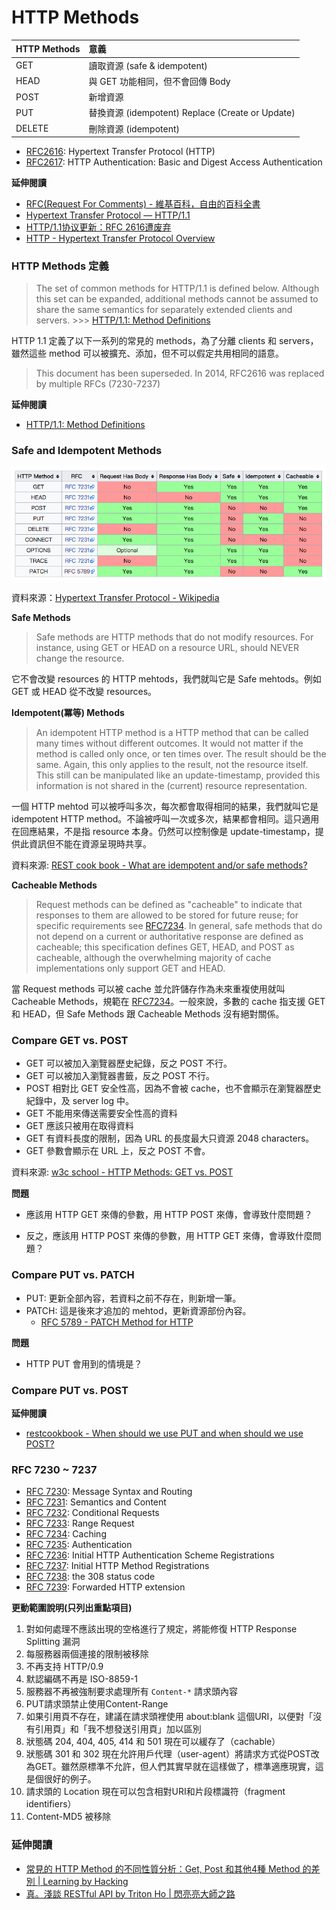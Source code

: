 # HTTP Methods

| HTTP Methods | 意義                                             |
| :----------- | :----------------------------------------------- |
| GET          | 讀取資源 (safe & idempotent)                      |
| HEAD         | 與 GET 功能相同，但不會回傳 Body                     |
| POST         | 新增資源                                          |
| PUT          | 替換資源 (idempotent) Replace (Create or Update)  |
| DELETE       | 刪除資源 (idempotent)                             |

<!--
| TRACE        |                                                  |
| OPTIONS      |                                                  |
| CONNECT      |                                                  |
 -->

* [RFC2616](https://tools.ietf.org/html/rfc2616): Hypertext Transfer Protocol (HTTP)
* [RFC2617](https://tools.ietf.org/html/rfc2617): HTTP Authentication: Basic and Digest Access Authentication

**延伸閱讀**

* [RFC(Request For Comments) - 維基百科，自由的百科全書](https://zh.wikipedia.org/wiki/RFC)
* [Hypertext Transfer Protocol — HTTP/1.1](https://www.w3.org/Protocols/rfc2616/rfc2616.html)
* [HTTP/1.1协议更新：RFC 2616遭废弃](http://www.infoq.com/cn/news/2014/06/http-11-updated)
* [HTTP - Hypertext Transfer Protocol Overview](https://www.w3.org/Protocols/)

### HTTP Methods 定義

> The set of common methods for HTTP/1.1 is defined below. Although this set can be expanded, additional methods cannot be assumed to share the same semantics for separately extended clients and servers. >>>  [HTTP/1.1: Method Definitions](https://www.w3.org/Protocols/rfc2616/rfc2616-sec9.html)

HTTP 1.1 定義了以下一系列的常見的 methods，為了分離 clients 和 servers，雖然這些 method 可以被擴充、添加，但不可以假定共用相同的語意。

> This document has been superseded. In 2014, RFC2616 was replaced by multiple RFCs (7230-7237)

**延伸閱讀**

* [HTTP/1.1: Method Definitions](https://www.w3.org/Protocols/rfc2616/rfc2616-sec9.html)

### Safe and Idempotent Methods

![](assets/http-methods-summary-table.png)

資料來源：[Hypertext Transfer Protocol - Wikipedia](https://en.wikipedia.org/wiki/Hypertext_Transfer_Protocol)

**Safe Methods**

> Safe methods are HTTP methods that do not modify resources. For instance, using GET or HEAD on a resource URL, should NEVER change the resource.

它不會改變 resources 的 HTTP mehtods，我們就叫它是 Safe mehtods。例如 GET 或 HEAD 從不改變 resources。

**Idempotent(冪等) Methods**

> An idempotent HTTP method is a HTTP method that can be called many times without different outcomes. It would not matter if the method is called only once, or ten times over. The result should be the same. Again, this only applies to the result, not the resource itself. This still can be manipulated like an update-timestamp, provided this information is not shared in the (current) resource representation.

一個 HTTP mehtod 可以被呼叫多次，每次都會取得相同的結果，我們就叫它是 idempotent HTTP method。不論被呼叫一次或多次，結果都會相同。這只適用在回應結果，不是指 resource 本身。仍然可以控制像是 update-timestamp，提供此資訊但不能在資源呈現時共享。

<!-- idempotent 的意思是如果相同的操作一再重複執行，結果還是跟第一遍的結果一樣，根據 HTTP 的規格，只有 POST、PATCH、CONNECT 不是 idempotent，POST 再執行一遍，會再新增一筆資料，PATCH 則是有不能保證 idempotent 的可能性。Idempotent 特性，則是會影響可否 Retry。 -->

資料來源: [REST cook book - What are idempotent and/or safe methods?](http://restcookbook.com/HTTP%20Methods/idempotency/)

**Cacheable Methods**

> Request methods can be defined as "cacheable" to indicate that responses to them are allowed to be stored for future reuse; for specific requirements see [RFC7234](https://tools.ietf.org/html/rfc7234).  In general, safe methods that do not depend on a current or authoritative response are defined as cacheable; this specification defines GET, HEAD, and POST as cacheable, although the overwhelming majority of cache implementations only support GET and HEAD.

當 Request methods 可以被 cache 並允許儲存作為未來重複使用就叫 Cacheable Methods，規範在 [RFC7234](https://tools.ietf.org/html/rfc7234)。一般來說，多數的 cache 指支援 GET 和 HEAD，但 Safe Methods 跟 Cacheable Methods 沒有絕對關係。

### Compare GET vs. POST

* GET 可以被加入瀏覽器歷史紀錄，反之 POST 不行。
* GET 可以被加入瀏覽器書籤，反之 POST 不行。
* POST 相對比 GET 安全性高，因為不會被 cache，也不會顯示在瀏覽器歷史紀錄中，及 server log 中。
* GET 不能用來傳送需要安全性高的資料
* GET 應該只被用在取得資料
* GET 有資料長度的限制，因為 URL 的長度最大只資源 2048 characters。
* GET 參數會顯示在 URL 上，反之 POST 不會。

資料來源: [w3c school - HTTP Methods: GET vs. POST](https://www.w3schools.com/tags/ref_httpmethods.asp)

**問題**

* 應該用 HTTP GET 來傳的參數，用 HTTP POST 來傳，會導致什麼問題？

<!-- 無法被放置在 HTML 超連結中 -->
<!-- 不會在瀏覽器留下紀錄 -->
<!-- 不被加入書籤 -->
<!-- 應該被記錄在 server log 的參數資訊，沒被 log 住 -->
<!-- 違反 HTTP 協定的定義，無法切割 Client 和 Server 之間的相依性。 -->

* 反之，應該用 HTTP POST 來傳的參數，用 HTTP GET 來傳，會導致什麼問題？

<!-- 如果用 HTTP GET 來傳送密碼，會被記錄在 log -->

### Compare PUT vs. PATCH

* PUT: 更新全部內容，若資料之前不存在，則新增一筆。
* PATCH: 這是後來才追加的 mehtod，更新資源部份內容。
  * [RFC 5789 - PATCH Method for HTTP](https://tools.ietf.org/html/rfc5789)

**問題**

* HTTP PUT 會用到的情境是？

<!--  /subscribe/已知ID -->

### Compare PUT vs. POST

**延伸閱讀**

* [restcookbook - When should we use PUT and when should we use POST?](http://restcookbook.com/HTTP%20Methods/put-vs-post/)

### RFC 7230 ~ 7237

* [RFC 7230](https://tools.ietf.org/html/rfc7230): Message Syntax and Routing
* [RFC 7231](https://tools.ietf.org/html/rfc7231): Semantics and Content
* [RFC 7232](https://tools.ietf.org/html/rfc7232): Conditional Requests
* [RFC 7233](https://tools.ietf.org/html/rfc7233): Range Request
* [RFC 7234](https://tools.ietf.org/html/rfc7234): Caching
* [RFC 7235](https://tools.ietf.org/html/rfc7235): Authentication
* [RFC 7236](https://tools.ietf.org/html/rfc7236): Initial HTTP Authentication Scheme Registrations
* [RFC 7237](https://tools.ietf.org/html/rfc7237): Initial HTTP Method Registrations
* [RFC 7238](https://tools.ietf.org/html/rfc7238): the 308 status code
* [RFC 7239](https://tools.ietf.org/html/rfc7239): Forwarded HTTP extension

**更動範圍說明(只列出重點項目)**

1. 對如何處理不應該出現的空格進行了規定，將能修復 HTTP Response Splitting 漏洞
1. 每服務器兩個連接的限制被移除
1. 不再支持 HTTP/0.9
1. 默認編碼不再是 ISO-8859-1
1. 服務器不再被強制要求處理所有 `Content-*` 請求頭內容
1. PUT請求頭禁止使用Content-Range
1. 如果引用頁不存在，建議在請求頭裡使用 about:blank 這個URI，以便對「沒有引用頁」和「我不想發送引用頁」加以區別
1. 狀態碼 204, 404, 405, 414 和 501 現在可以緩存了（cachable）
1. 狀態碼 301 和 302 現在允許用戶代理（user-agent）將請求方式從POST改為GET。雖然原標準不允許，但人們其實早就在這樣做了，標準適應現實，這是個很好的例子。
1. 請求頭的 Location 現在可以包含相對URI和片段標識符（fragment identifiers）
1. Content-MD5 被移除

### 延伸閱讀

* [常見的 HTTP Method 的不同性質分析：Get, Post 和其他4種 Method 的差別 | Learning by Hacking](http://data-sci.info/2015/10/24/%E5%B8%B8%E8%A6%8B%E7%9A%84http-method%E7%9A%84%E4%B8%8D%E5%90%8C%E6%80%A7%E8%B3%AA%E5%88%86%E6%9E%90%EF%BC%9Agetpost%E5%92%8C%E5%85%B6%E4%BB%964%E7%A8%AEmethod%E7%9A%84%E5%B7%AE%E5%88%A5/)
* [真。淺談 RESTful API by Triton Ho | 閃亮亮大師之路](http://blog.dj1020.net/%E7%9C%9F%E3%80%82%E6%B7%BA%E8%AB%87_RESTful_API_by_Triton_Ho/)
